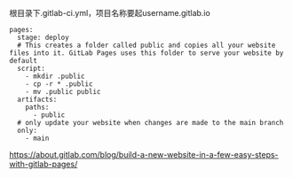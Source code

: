 根目录下.gitlab-ci.yml，项目名称要起username.gitlab.io

```shell
pages:
  stage: deploy
  # This creates a folder called public and copies all your website files into it. GitLab Pages uses this folder to serve your website by default
  script:
    - mkdir .public
    - cp -r * .public
    - mv .public public
  artifacts:
    paths:
      - public
  # only update your website when changes are made to the main branch
  only:
    - main
```

https://about.gitlab.com/blog/build-a-new-website-in-a-few-easy-steps-with-gitlab-pages/
